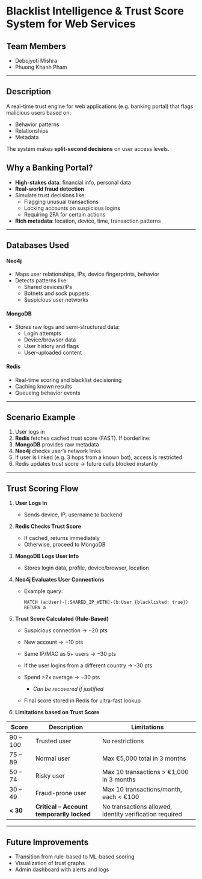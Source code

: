 # Blacklist Intelligence & Trust Score System for Web Services

## Team Members
- Debojyoti Mishra  
- Phuong Khanh Pham

---

## Description
A real-time trust engine for web applications (e.g. banking portal) that flags malicious users based on:
- Behavior patterns
- Relationships
- Metadata

The system makes **split-second decisions** on user access levels.

## Why a Banking Portal?
- **High-stakes data**: financial info, personal data
- **Real-world fraud detection**
- Simulate trust decisions like:
  - Flagging unusual transactions
  - Locking accounts on suspicious logins
  - Requiring 2FA for certain actions
- **Rich metadata**: location, device, time, transaction patterns

---

## Databases Used

#### Neo4j
- Maps user relationships, IPs, device fingerprints, behavior
- Detects patterns like:
  - Shared devices/IPs
  - Botnets and sock puppets
  - Suspicious user networks

#### MongoDB
- Stores raw logs and semi-structured data:
  - Login attempts
  - Device/browser data
  - User history and flags
  - User-uploaded content

#### Redis
- Real-time scoring and blacklist decisioning
- Caching known results
- Queueing behavior events

---

## Scenario Example
1. User logs in  
2. **Redis** fetches cached trust score (FAST). If borderline:
3. **MongoDB** provides raw metadata  
4. **Neo4j** checks user’s network links  
5. If user is linked (e.g. 3 hops from a known bot), access is restricted  
6. Redis updates trust score → future calls blocked instantly  

---

## Trust Scoring Flow

1. **User Logs In**
   - Sends device, IP, username to backend

2. **Redis Checks Trust Score**
   - If cached, returns immediately  
   - Otherwise, proceed to MongoDB

3. **MongoDB Logs User Info**
   - Stores login data, profile, device/browser, location

4. **Neo4j Evaluates User Connections**
   - Example query:
     ```cypher
     MATCH (a:User)-[:SHARED_IP_WITH]-(b:User {blacklisted: true}) RETURN a
     ```

5. **Trust Score Calculated (Rule-Based)**
   - Suspicious connection → −20 pts  
   - New account → −10 pts  
   - Same IP/MAC as 5+ users → −30 pts  
   - If the user logins from a different country → -30 pts
   - Spend >2x average → −30 pts  
     - *Can be recovered if justified*

   - Final score stored in Redis for ultra-fast lookup

6. **Limitations based on Trust Score**

| Score     | Description                               | Limitations                                  |
|-----------|-------------------------------------------|----------------------------------------------|
| 90 – 100  | Trusted user                              | No restrictions                              |
| 75 – 89   | Normal user                               | Max €5,000 total in 3 months                 |
| 50 – 74   | Risky user                                | Max 10 transactions > €1,000 in 3 months     |
| 30 – 49   | Fraud-prone user                          | Max 10 transactions/month, each < €100       |
| **< 30**  | **Critical – Account temporarily locked** | No transactions allowed, identity verification required |


---

## Future Improvements
- Transition from rule-based to ML-based scoring
- Visualization of trust graphs
- Admin dashboard with alerts and logs
